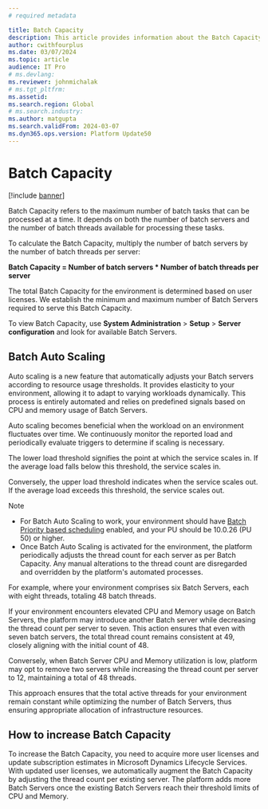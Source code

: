 ```yaml
---
# required metadata

title: Batch Capacity
description: This article provides information about the Batch Capacity.
author: cwithfourplus
ms.date: 03/07/2024
ms.topic: article
audience: IT Pro
# ms.devlang: 
ms.reviewer: johnmichalak
# ms.tgt_pltfrm: 
ms.assetid: 
ms.search.region: Global
# ms.search.industry: 
ms.author: matgupta
ms.search.validFrom: 2024-03-07
ms.dyn365.ops.version: Platform Update50
---
```


# Batch Capacity 

[!include [banner](../includes/banner.md)]

Batch Capacity refers to the maximum number of batch tasks that can be processed at a time. It depends on both the number of batch servers and the number of batch threads available for processing these tasks.

To calculate the Batch Capacity, multiply the number of batch servers by the number of batch threads per server:

**Batch Capacity = Number of batch servers * Number of batch threads per server**

The total Batch Capacity for the environment is determined based on user licenses. We establish the minimum and maximum number of Batch Servers required to serve this Batch Capacity.

To view Batch Capacity, use **System Administration** \> **Setup** \> **Server configuration** and look for available Batch Servers.

## Batch Auto Scaling 

Auto scaling is a new feature that automatically adjusts your Batch servers according to resource usage thresholds. It provides elasticity to your environment, allowing it to adapt to varying workloads dynamically. This process is entirely automated and relies on predefined signals based on CPU and memory usage of Batch Servers.

Auto scaling becomes beneficial when the workload on an environment fluctuates over time. We continuously monitor the reported load and periodically evaluate triggers to determine if scaling is necessary.

The lower load threshold signifies the point at which the service scales in. If the average load falls below this threshold, the service scales in.

Conversely, the upper load threshold indicates when the service scales out. If the average load exceeds this threshold, the service scales out.

> [!NOTE]
> - For Batch Auto Scaling to work, your environment should have [Batch Priority based scheduling](priority-based-batch-scheduling.md) enabled, and your PU should be 10.0.26 (PU 50) or higher.
> - Once Batch Auto Scaling is activated for the environment, the platform periodically adjusts the thread count for each server as per Batch Capacity. Any manual alterations to the thread count are disregarded and overridden by the platform's automated processes.

For example, where your environment comprises six Batch Servers, each with eight threads, totaling 48 batch threads. 

If your environment encounters elevated CPU and Memory usage on Batch Servers, the platform may introduce another Batch server while decreasing the thread count per server to seven. This action ensures that even with seven batch servers, the total thread count remains consistent at 49, closely aligning with the initial count of 48.

Conversely, when Batch Server CPU and Memory utilization is low, platform may opt to remove two servers while increasing the thread count per server to 12, maintaining a total of 48 threads.

This approach ensures that the total active threads for your environment remain constant while optimizing the number of Batch Servers, thus ensuring appropriate allocation of infrastructure resources. 

## How to increase Batch Capacity

To increase the Batch Capacity, you need to acquire more user licenses and update subscription estimates in Microsoft Dynamics Lifecycle Services. With updated user licenses, we automatically augment the Batch Capacity by adjusting the thread count per existing server. The platform adds more Batch Servers once the existing Batch Servers reach their threshold limits of CPU and Memory.
